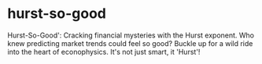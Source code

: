 # hurst-so-good
Hurst-So-Good': Cracking financial mysteries with the Hurst exponent. Who knew predicting market trends could feel so good? Buckle up for a wild ride into the heart of econophysics. It's not just smart, it 'Hurst'!
